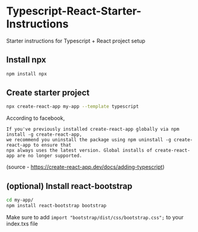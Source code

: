 # Typescript-React-Starter-Instructions
Starter instructions for Typescript + React project setup

## Install npx
```bash
npm install npx
```

## Create starter project
```bash
npx create-react-app my-app --template typescript
```
According to facebook, 
```
If you've previously installed create-react-app globally via npm install -g create-react-app, 
we recommend you uninstall the package using npm uninstall -g create-react-app to ensure that
npx always uses the latest version. Global installs of create-react-app are no longer supported.
```

(source - https://create-react-app.dev/docs/adding-typescript)

## (optional) Install react-bootstrap

```bash
cd my-app/
npm install react-bootstrap bootstrap
```
Make sure to add `import "bootstrap/dist/css/bootstrap.css";` to your index.txs file 


